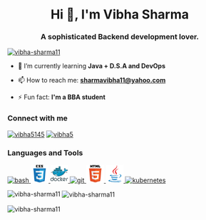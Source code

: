 <h1 align="center">Hi 👋, I'm Vibha Sharma</h1>
<h3 align="center">A sophisticated Backend development lover.</h3>

<p align="left"> <a href="https://github.com/ryo-ma/github-profile-trophy"><img src="https://github-profile-trophy.vercel.app/?username=vibha-sharma11" alt="vibha-sharma11" /></a> </p>


- 🌱 I’m currently learning **Java + D.S.A and DevOps**

- 📫 How to reach me: **sharmavibha11@yahoo.com**

- ⚡ Fun fact: **I'm a BBA student**

<h3 align="left">Connect with me</h3>
<p align="left">
<a href="https://twitter.com/vibha5145" target="blank"><img align="center" src="https://raw.githubusercontent.com/rahuldkjain/github-profile-readme-generator/master/src/images/icons/Social/twitter.svg" alt="vibha5145" height="30" width="40" /></a>
<a href="https://linkedin.com/in/vibha5" target="blank"><img align="center" src="https://raw.githubusercontent.com/rahuldkjain/github-profile-readme-generator/master/src/images/icons/Social/linked-in-alt.svg" alt="vibha5" height="30" width="40" /></a>
</p>

<h3 align="left">Languages and Tools</h3>
<p align="left"> <a href="https://www.gnu.org/software/bash/" target="_blank" rel="noreferrer"> <img src="https://www.vectorlogo.zone/logos/gnu_bash/gnu_bash-icon.svg" alt="bash" width="40" height="40"/> </a> <a href="https://www.w3schools.com/css/" target="_blank" rel="noreferrer"> <img src="https://raw.githubusercontent.com/devicons/devicon/master/icons/css3/css3-original-wordmark.svg" alt="css3" width="40" height="40"/> </a> <a href="https://www.docker.com/" target="_blank" rel="noreferrer"> <img src="https://raw.githubusercontent.com/devicons/devicon/master/icons/docker/docker-original-wordmark.svg" alt="docker" width="40" height="40"/> </a> <a href="https://git-scm.com/" target="_blank" rel="noreferrer"> <img src="https://www.vectorlogo.zone/logos/git-scm/git-scm-icon.svg" alt="git" width="40" height="40"/> </a> <a href="https://www.w3.org/html/" target="_blank" rel="noreferrer"> <img src="https://raw.githubusercontent.com/devicons/devicon/master/icons/html5/html5-original-wordmark.svg" alt="html5" width="40" height="40"/> </a> <a href="https://www.java.com" target="_blank" rel="noreferrer"> <img src="https://raw.githubusercontent.com/devicons/devicon/master/icons/java/java-original.svg" alt="java" width="40" height="40"/> </a> <a href="https://kubernetes.io" target="_blank" rel="noreferrer"> <img src="https://www.vectorlogo.zone/logos/kubernetes/kubernetes-icon.svg" alt="kubernetes" width="40" height="40"/> </a> </p>

<p><img align="left" src="https://github-readme-stats.vercel.app/api/top-langs?username=vibha-sharma11&show_icons=true&locale=en&layout=compact" alt="vibha-sharma11" /></p>

<p>&nbsp;<img align="center" src="https://github-readme-stats.vercel.app/api?username=vibha-sharma11&show_icons=true&locale=en" alt="vibha-sharma11" /></p>

<p><img align="center" src="https://github-readme-streak-stats.herokuapp.com/?user=vibha-sharma11&" alt="vibha-sharma11" /></p>

